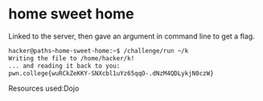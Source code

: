 # home sweet home
Linked to the server, then gave an argument in command line to get a flag.
```bash
hacker@paths~home-sweet-home:~$ /challenge/run ~/k
Writing the file to /home/hacker/k!
... and reading it back to you:
pwn.college{wuRCkZeKKY-SNXcbl1uYz65qqO-.dNzM4QDLykjN0czW}
```
Resources used:Dojo
